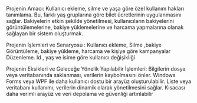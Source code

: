 Projenin Amacı: Kullanıcı ekleme, silme ve yaşa göre özel kullanım hakları tanımlama. Bu, farklı yaş gruplarına göre bilet ücretlerinin uygulanmasını sağlar. Bakiyelerin etkin şekilde yönetilmesi, kullanıcıların bakiyelerini görüntülemelerine, bakiye yüklemelerine ve harcama yapmalarına olanak sağlayan bir sistem oluşturmak.

Projenin İşlemleri ve Senaryosu : Kullanıcı ekleme, Silme ,bakiye Görüntüleme, bakiye yükleme, harcama ve kişiye göre kampanyalar Düzenleme. Id , yaş ve isime göre kullanıcı değişikliği

Projenin Eksikleri ve Geleceğe Yönelik Yapılabilir İşlemleri: Bilgilerin dosya veya veritabanında saklanması, verilerin kaybolmasını önler. Windows Forms veya WPF ile daha kullanıcı dostu bir arayüz oluşturulabilir. Liste veya veritabanı kullanımı, verilerin dinamik olarak yönetilmesini sağlar. Kısacası daha verimli arayüz ve veri depolama ve güvenliği artırılabilir
